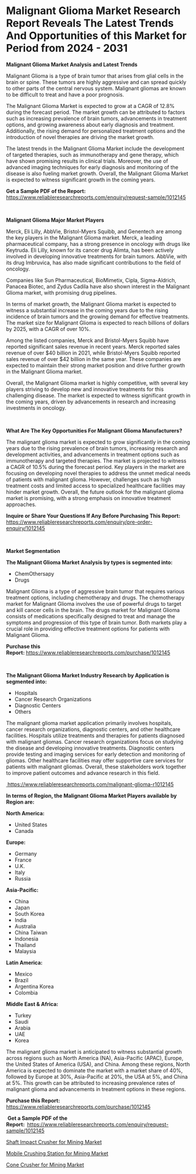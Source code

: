 <p><h1>Malignant Glioma Market Research Report Reveals The Latest Trends And Opportunities of this Market for Period from 2024 - 2031</h1></p><p><strong>Malignant Glioma Market Analysis and Latest Trends</strong></p>
<p><p>Malignant Glioma is a type of brain tumor that arises from glial cells in the brain or spine. These tumors are highly aggressive and can spread quickly to other parts of the central nervous system. Malignant gliomas are known to be difficult to treat and have a poor prognosis.</p><p>The Malignant Glioma Market is expected to grow at a CAGR of 12.8% during the forecast period. The market growth can be attributed to factors such as increasing prevalence of brain tumors, advancements in treatment options, and growing awareness about early diagnosis and treatment. Additionally, the rising demand for personalized treatment options and the introduction of novel therapies are driving the market growth.</p><p>The latest trends in the Malignant Glioma Market include the development of targeted therapies, such as immunotherapy and gene therapy, which have shown promising results in clinical trials. Moreover, the use of advanced imaging techniques for early diagnosis and monitoring of the disease is also fueling market growth. Overall, the Malignant Glioma Market is expected to witness significant growth in the coming years.</p></p>
<p><strong>Get a Sample PDF of the Report:&nbsp;</strong> <a href="https://www.reliableresearchreports.com/enquiry/request-sample/1012145">https://www.reliableresearchreports.com/enquiry/request-sample/1012145</a></p>
<p>&nbsp;</p>
<p><strong>Malignant Glioma Major Market Players</strong></p>
<p><p>Merck, Eli Lilly, AbbVie, Bristol-Myers Squibb, and Genentech are among the key players in the Malignant Glioma market. Merck, a leading pharmaceutical company, has a strong presence in oncology with drugs like Keytruda. Eli Lilly, known for its cancer drug Alimta, has been actively involved in developing innovative treatments for brain tumors. AbbVie, with its drug Imbruvica, has also made significant contributions to the field of oncology.</p><p>Companies like Sun Pharmaceutical, BioMimetix, Cipla, Sigma-Aldrich, Panacea Biotec, and Zydus Cadila have also shown interest in the Malignant Glioma market, with promising drug pipelines.</p><p>In terms of market growth, the Malignant Glioma market is expected to witness a substantial increase in the coming years due to the rising incidence of brain tumors and the growing demand for effective treatments. The market size for Malignant Glioma is expected to reach billions of dollars by 2025, with a CAGR of over 10%.</p><p>Among the listed companies, Merck and Bristol-Myers Squibb have reported significant sales revenue in recent years. Merck reported sales revenue of over $40 billion in 2021, while Bristol-Myers Squibb reported sales revenue of over $42 billion in the same year. These companies are expected to maintain their strong market position and drive further growth in the Malignant Glioma market.</p><p>Overall, the Malignant Glioma market is highly competitive, with several key players striving to develop new and innovative treatments for this challenging disease. The market is expected to witness significant growth in the coming years, driven by advancements in research and increasing investments in oncology.</p></p>
<p>&nbsp;</p>
<p><strong>What Are The Key Opportunities For Malignant Glioma Manufacturers?</strong></p>
<p><p>The malignant glioma market is expected to grow significantly in the coming years due to the rising prevalence of brain tumors, increasing research and development activities, and advancements in treatment options such as immunotherapy and targeted therapies. The market is projected to witness a CAGR of 10.5% during the forecast period. Key players in the market are focusing on developing novel therapies to address the unmet medical needs of patients with malignant glioma. However, challenges such as high treatment costs and limited access to specialized healthcare facilities may hinder market growth. Overall, the future outlook for the malignant glioma market is promising, with a strong emphasis on innovative treatment approaches.</p></p>
<p><strong>Inquire or Share Your Questions If Any Before Purchasing This Report:</strong> <a href="https://www.reliableresearchreports.com/enquiry/pre-order-enquiry/1012145">https://www.reliableresearchreports.com/enquiry/pre-order-enquiry/1012145</a></p>
<p>&nbsp;</p>
<p><strong>Market Segmentation</strong></p>
<p><strong>The Malignant Glioma Market Analysis by types is segmented into:</strong></p>
<p><ul><li>ChemOthersapy</li><li>Drugs</li></ul></p>
<p><p>Malignant Glioma is a type of aggressive brain tumor that requires various treatment options, including chemotherapy and drugs. The chemotherapy market for Malignant Glioma involves the use of powerful drugs to target and kill cancer cells in the brain. The drugs market for Malignant Glioma consists of medications specifically designed to treat and manage the symptoms and progression of this type of brain tumor. Both markets play a crucial role in providing effective treatment options for patients with Malignant Glioma.</p></p>
<p><strong>Purchase this Report:&nbsp;</strong><a href="https://www.reliableresearchreports.com/purchase/1012145">https://www.reliableresearchreports.com/purchase/1012145</a></p>
<p>&nbsp;</p>
<p><strong>The Malignant Glioma Market Industry Research by Application is segmented into:</strong></p>
<p><ul><li>Hospitals</li><li>Cancer Research Organizations</li><li>Diagnostic Centers</li><li>Others</li></ul></p>
<p><p>The malignant glioma market application primarily involves hospitals, cancer research organizations, diagnostic centers, and other healthcare facilities. Hospitals utilize treatments and therapies for patients diagnosed with malignant gliomas. Cancer research organizations focus on studying the disease and developing innovative treatments. Diagnostic centers provide testing and imaging services for early detection and monitoring of gliomas. Other healthcare facilities may offer supportive care services for patients with malignant gliomas. Overall, these stakeholders work together to improve patient outcomes and advance research in this field.</p></p>
<p><a href="https://www.reliableresearchreports.com/malignant-glioma-r1012145">&nbsp;https://www.reliableresearchreports.com/malignant-glioma-r1012145</a></p>
<p><strong>In terms of Region, the Malignant Glioma Market Players available by Region are:</strong></p>
<p>
    <p> <strong> North America: </strong>
        <ul>
            <li>United States</li>
            <li>Canada</li>
        </ul>
        </p> 
    <p> <strong> Europe: </strong>
        <ul>
            <li>Germany</li>
            <li>France</li>
            <li>U.K.</li>
            <li>Italy</li>
            <li>Russia</li>
        </ul>
        </p> 
    <p> <strong> Asia-Pacific: </strong>
        <ul>
            <li>China</li>
            <li>Japan</li>
            <li>South Korea</li>
            <li>India</li>
            <li>Australia</li>
            <li>China Taiwan</li>
            <li>Indonesia</li>
            <li>Thailand</li>
            <li>Malaysia</li>
        </ul>
        </p> 
    <p> <strong> Latin America: </strong>
        <ul>
            <li>Mexico</li>
            <li>Brazil</li>
            <li>Argentina Korea</li>
            <li>Colombia</li>
        </ul>
        </p> 
    <p> <strong> Middle East & Africa: </strong>
        <ul>
            <li>Turkey</li>
            <li>Saudi</li>
            <li>Arabia</li>
            <li>UAE</li>
            <li>Korea</li>
        </ul>
    </p>
    </p>
<p><p>The malignant glioma market is anticipated to witness substantial growth across regions such as North America (NA), Asia-Pacific (APAC), Europe, the United States of America (USA), and China. Among these regions, North America is expected to dominate the market with a market share of 40%, followed by Europe at 30%, Asia-Pacific at 20%, the USA at 5%, and China at 5%. This growth can be attributed to increasing prevalence rates of malignant glioma and advancements in treatment options in these regions.</p></p>
<p><strong>Purchase this Report: </strong><a href="https://www.reliableresearchreports.com/purchase/1012145">https://www.reliableresearchreports.com/purchase/1012145</a></p>
<p>&nbsp;<strong>Get a Sample PDF of the Report:&nbsp;&nbsp;</strong><a href="https://www.reliableresearchreports.com/enquiry/request-sample/1012145">https://www.reliableresearchreports.com/enquiry/request-sample/1012145</a></p>
<p><strong></strong></p>
<p><p><a href="https://github.com/jodemen/Market-Research-Report-List-3/blob/main/shaft-impact-crusher-for-mining-market.md">Shaft Impact Crusher for Mining Market</a></p><p><a href="https://github.com/AndreanneHane2023/Market-Research-Report-List-1/blob/main/mobile-crushing-station-for-mining-market.md">Mobile Crushing Station for Mining Market</a></p><p><a href="https://github.com/RyleeBauch2023/Market-Research-Report-List-1/blob/main/cone-crusher-for-mining-market.md">Cone Crusher for Mining Market</a></p></p>